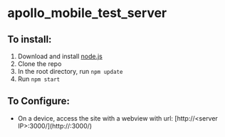 # apollo_mobile_test_server

## To install: 
1. Download and install [node.js](https://nodejs.org/download/)
2. Clone the repo
3. In the root directory, run `npm update`
4. Run `npm start`

## To Configure:
* On a device, access the site with a webview with url: [http://\<server IP\>:3000/](http://<server ip>:3000/)
